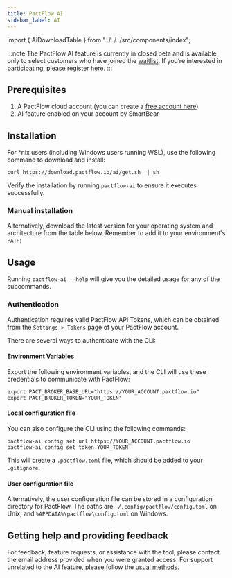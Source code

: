 ```yaml
---
title: PactFlow AI
sidebar_label: AI
---
```


import { AiDownloadTable } from "../../../src/components/index";

:::note
The PactFlow AI feature is currently in closed beta and is available only to select customers who have joined the [waitlist](https://pactflow.io/ai/). If you’re interested in participating, please [register here](https://pactflow.io/ai/).
:::

## Prerequisites

1. A PactFlow cloud account (you can create a [free account here](https://pactflow.io/try-for-free/))
2. AI feature enabled on your account by SmartBear

## Installation

For *nix users (including Windows users running WSL), use the following command to download and install:

```
curl https://download.pactflow.io/ai/get.sh  | sh
```

Verify the installation by running `pactflow-ai` to ensure it executes successfully.

### Manual installation

Alternatively, download the latest version for your operating system and architecture from the table below. Remember to add it to your environment's `PATH`:

<AiDownloadTable />

## Usage

Running `pactflow-ai --help` will give you the detailed usage for any of the subcommands.

### Authentication

Authentication requires valid PactFlow API Tokens, which can be obtained from the `Settings > Tokens` [page](/docs/user-interface/settings/api-tokens) of your PactFlow account.

There are several ways to authenticate with the CLI:

#### Environment Variables

Export the following environment variables, and the CLI will use these credentials to communicate with PactFlow:

```
export PACT_BROKER_BASE_URL="https://YOUR_ACCOUNT.pactflow.io"
export PACT_BROKER_TOKEN="YOUR_TOKEN"
```

#### Local configuration file

You can also configure the CLI using the following commands:

```
pactflow-ai config set url https://YOUR_ACCOUNT.pactflow.io
pactflow-ai config set token YOUR_TOKEN
```

This will create a `.pactflow.toml` file, which should be added to your `.gitignore`.

#### User configuration file

Alternatively, the user configuration file can be stored in a configuration directory for PactFlow. The paths are `~/.config/pactflow/config.toml` on Unix, and `%APPDATA%\pactflow\config.toml` on Windows.

## Getting help and providing feedback

For feedback, feature requests, or assistance with the tool, please contact the email address provided when you were granted access. For support unrelated to the AI feature, please follow the [usual methods](https://support.smartbear.com/pactflow/message/).